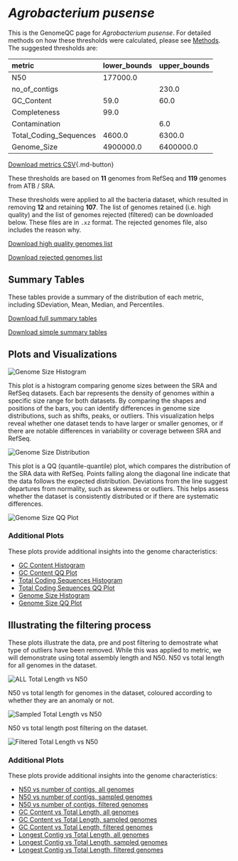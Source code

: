 # *Agrobacterium pusense*

This is the GenomeQC page for *Agrobacterium pusense*. For detailed methods on how these thresholds were calculated, please see [Methods](../../methods.md).
The suggested thresholds are: 

| metric                 | lower_bounds   | upper_bounds   |
|:-----------------------|:---------------|:---------------|
| N50                    | 177000.0       |                |
| no_of_contigs          |                | 230.0          |
| GC_Content             | 59.0           | 60.0           |
| Completeness           | 99.0           |                |
| Contamination          |                | 6.0            |
| Total_Coding_Sequences | 4600.0         | 6300.0         |
| Genome_Size            | 4900000.0      | 6400000.0      |

[Download metrics CSV](Agrobacterium_pusense_metrics.csv){.md-button}


These thresholds are based on **11** genomes from RefSeq and **119** genomes from ATB / SRA.

These thresholds were applied to all the bacteria dataset, which resulted in removing **12** and retaining **107**.
The list of genomes retained (i.e. high quality) and the list of genomes rejected (filtered) can be downloaded below. These files are in `.xz` format. The rejected genomes file, also includes the reason why.

[Download high quality genomes list](Agrobacterium_pusense_high_quality_genomes.csv.xz)


[Download rejected genomes list](Agrobacterium_pusense_filtered_out_genomes.csv.xz)



## Summary Tables
These tables provide a summary of the distribution of each metric, including SDeviation, Mean, Median, and Percentiles.

[Download full summary tables](summary.csv)

[Download simple summary tables](selected_summary.csv)

## Plots and Visualizations

![Genome Size Histogram](Genome_Size_refseq_histogram_kde.png)

This plot is a histogram comparing genome sizes between the SRA and RefSeq datasets. Each bar represents the density of genomes within a specific size range for both datasets. By comparing the shapes and positions of the bars, you can identify differences in genome size distributions, such as shifts, peaks, or outliers. This visualization helps reveal whether one dataset tends to have larger or smaller genomes, or if there are notable differences in variability or coverage between SRA and RefSeq.

![Genome Size Distribution](Genome_Size_refseq_histogram_kde.png)

This plot is a QQ (quantile-quantile) plot, which compares the distribution of the SRA data with RefSeq. Points falling along the diagonal line indicate that the data follows the expected distribution. Deviations from the line suggest departures from normality, such as skewness or outliers. This helps assess whether the dataset is consistently distributed or if there are systematic differences.

![Genome Size QQ Plot](Genome_Size_refseq_qqplot.png)

### Additional Plots

These plots provide additional insights into the genome characteristics:

- [GC Content Histogram](GC_Content_refseq_histogram_kde.png)
- [GC Content QQ Plot](GC_Content_refseq_qqplot.png)
- [Total Coding Sequences Histogram](Total_Coding_Sequences_refseq_histogram_kde.png)
- [Total Coding Sequences QQ Plot](Total_Coding_Sequences_refseq_qqplot.png)
- [Genome Size Histogram](Genome_Size_refseq_histogram_kde.png)
- [Genome Size QQ Plot](Genome_Size_refseq_qqplot.png)
## Illustrating the filtering process
These plots illustrate the data, pre and post filtering to demostrate what type of outliers have been removed. While this was applied to metric, we will demonstrate using total assembly length and N50.
N50 vs total length for all genomes in the dataset.

![ALL Total Length vs N50](Agrobacterium_pusense_all_total_length_N50.png)

N50 vs total length for genomes in the dataset, coloured according to whether they are an anomaly or not.

![Sampled Total Length vs N50](Agrobacterium_pusense_sample_total_length_N50.png)

N50 vs total length post filtering on the dataset.

![Filtered Total Length vs N50](Agrobacterium_pusense_filt_total_length_N50.png)

### Additional Plots

These plots provide additional insights into the genome characteristics:

- [N50 vs number of contigs, all genomes](Agrobacterium_pusense_all_N50_number.png)
- [N50 vs number of contigs, sampled genomes](Agrobacterium_pusense_sample_N50_number.png)
- [N50 vs number of contigs, filtered genomes](Agrobacterium_pusense_filt_N50_number.png)
- [GC Content vs Total Length, all genomes](Agrobacterium_pusense_all_total_length_GC_Content.png)
- [GC Content vs Total Length, sampled genomes](Agrobacterium_pusense_sample_total_length_GC_Content.png)
- [GC Content vs Total Length, filtered genomes](Agrobacterium_pusense_filt_total_length_GC_Content.png)
- [Longest Contig vs Total Length, all genomes](Agrobacterium_pusense_all_total_length_longest.png)
- [Longest Contig vs Total Length, sampled genomes](Agrobacterium_pusense_sample_total_length_longest.png)
- [Longest Contig vs Total Length, filtered genomes](Agrobacterium_pusense_filt_total_length_longest.png)
